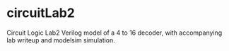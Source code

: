 # circuitLab2
Circuit Logic Lab2
Verilog model of a 4 to 16 decoder, with accompanying lab writeup and modelsim simulation.
